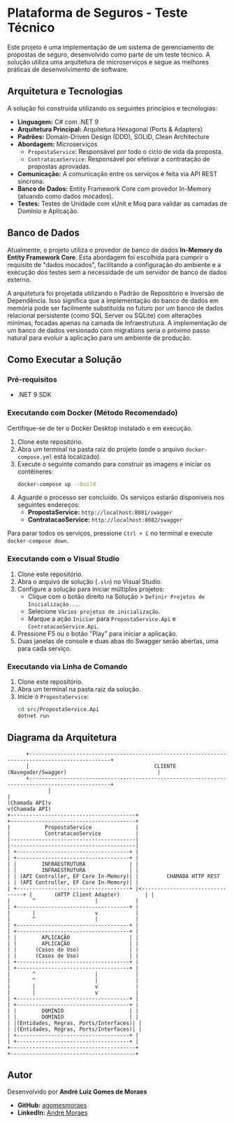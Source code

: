 # Plataforma de Seguros - Teste Técnico

Este projeto é uma implementação de um sistema de gerenciamento de propostas de seguro, desenvolvido como parte de um teste técnico. A solução utiliza uma arquitetura de microserviços e segue as melhores práticas de desenvolvimento de software.

## Arquitetura e Tecnologias

A solução foi construída utilizando os seguintes princípios e tecnologias:

- **Linguagem:** C# com .NET 9 
- **Arquitetura Principal:** Arquitetura Hexagonal (Ports & Adapters)
- **Padrões:** Domain-Driven Design (DDD), SOLID, Clean Architecture
- **Abordagem:** Microserviços
  - `PropostaService`: Responsável por todo o ciclo de vida da proposta.
  - `ContratacaoService`: Responsável por efetivar a contratação de propostas aprovadas.
- **Comunicação:** A comunicação entre os serviços é feita via API REST síncrona.
- **Banco de Dados:** Entity Framework Core com provedor In-Memory (atuando como dados mocados).
- **Testes:** Testes de Unidade com xUnit e Moq para validar as camadas de Domínio e Aplicação.

## Banco de Dados

Atualmente, o projeto utiliza o provedor de banco de dados **In-Memory do Entity Framework Core**. Esta abordagem foi escolhida para cumprir o requisito de "dados mocados", facilitando a configuração do ambiente e a execução dos testes sem a necessidade de um servidor de banco de dados externo.

A arquitetura foi projetada utilizando o Padrão de Repositório e Inversão de Dependência. Isso significa que a implementação do banco de dados em memória pode ser facilmente substituída no futuro por um banco de dados relacional persistente (como SQL Server ou SQLite) com alterações mínimas, focadas apenas na camada de Infraestrutura. A implementação de um banco de dados versionado com migrations seria o próximo passo natural para evoluir a aplicação para um ambiente de produção.

## Como Executar a Solução

### Pré-requisitos
- .NET 9 SDK

### Executando com Docker (Método Recomendado)

Certifique-se de ter o Docker Desktop instalado e em execução.

1.  Clone este repositório.
2.  Abra um terminal na pasta raiz do projeto (onde o arquivo `docker-compose.yml` está localizado).
3.  Execute o seguinte comando para construir as imagens e iniciar os contêineres:
    ```bash
    docker-compose up --build
    ```
4.  Aguarde o processo ser concluído. Os serviços estarão disponíveis nos seguintes endereços:
    - **PropostaService:** `http://localhost:8081/swagger`
    - **ContratacaoService:** `http://localhost:8082/swagger`

Para parar todos os serviços, pressione `Ctrl + C` no terminal e execute `docker-compose down`.

### Executando com o Visual Studio
1. Clone este repositório.
2. Abra o arquivo de solução (`.sln`) no Visual Studio.
3. Configure a solução para iniciar múltiplos projetos:
   - Clique com o botão direito na Solução > `Definir Projetos de Inicialização...`.
   - Selecione `Vários projetos de inicialização`.
   - Marque a ação `Iniciar` para `PropostaService.Api` e `ContratacaoService.Api`.
4. Pressione F5 ou o botão "Play" para iniciar a aplicação.
5. Duas janelas de console e duas abas do Swagger serão abertas, uma para cada serviço.

### Executando via Linha de Comando
1. Clone este repositório.
2. Abra um terminal na pasta raiz da solução.
3. Inicie o `PropostaService`:
   ```bash
   cd src/PropostaService.Api
   dotnet run

## Diagrama da Arquitetura
```
      +------------------------------------------------------------------------------------------------+
      |                                        CLIENTE (Navegador/Swagger)                             |
      +------------------------------------------------------------------------------------------------+
             |                                                                      |
(Chamada API)v                                                                      v(Chamada API)
+----------------------------------------+                                +----------------------------------------+
|           PropostaService              |                                |           ContratacaoService           |
|----------------------------------------|                                |----------------------------------------|
| +------------------------------------+ |                                | +------------------------------------+ |
| |        INFRAESTRUTURA              | |                                | |        INFRAESTRUTURA              | |
| | (API Controller, EF Core In-Memory)| |         CHAMADA HTTP REST        | | (API Controller, EF Core In-Memory)| |
| +------------------------------------+ |<--------------------------------+ |       (HTTP Client Adapter)        | |
|       ^                   |            |                                | +------------------------------------+ |
|       |                   v            |                                |       ^                   |            |
| +------------------------------------+ |                                | +------------------------------------+ |
| |        APLICAÇÃO                   | |                                | |        APLICAÇÃO                   | |
| |      (Casos de Uso)                | |                                | |      (Casos de Uso)                | |
| +------------------------------------+ |                                | +------------------------------------+ |
|       ^                   |            |                                |       ^                   |            |
|       |                   v            |                                |       |                   v            |
| +------------------------------------+ |                                | +------------------------------------+ |
| |        DOMÍNIO                     | |                                | |        DOMÍNIO                     | |
| |(Entidades, Regras, Ports/Interfaces)| |                                | |(Entidades, Regras, Ports/Interfaces)| |
| +------------------------------------+ |                                | +------------------------------------+ |
+----------------------------------------+                                +----------------------------------------+
```

## Autor

Desenvolvido por **André Luiz Gomes de Moraes**

- **GitHub:** [agomesmoraes](https://github.com/agomesmoraes)
- **LinkedIn:** [André Moraes](https://www.linkedin.com/in/andr%C3%A9-moraes-68819718/)
